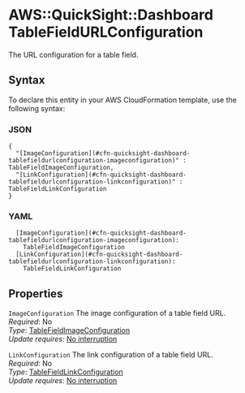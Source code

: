 # AWS::QuickSight::Dashboard TableFieldURLConfiguration<a name="aws-properties-quicksight-dashboard-tablefieldurlconfiguration"></a>

The URL configuration for a table field\.

## Syntax<a name="aws-properties-quicksight-dashboard-tablefieldurlconfiguration-syntax"></a>

To declare this entity in your AWS CloudFormation template, use the following syntax:

### JSON<a name="aws-properties-quicksight-dashboard-tablefieldurlconfiguration-syntax.json"></a>

```
{
  "[ImageConfiguration](#cfn-quicksight-dashboard-tablefieldurlconfiguration-imageconfiguration)" : TableFieldImageConfiguration,
  "[LinkConfiguration](#cfn-quicksight-dashboard-tablefieldurlconfiguration-linkconfiguration)" : TableFieldLinkConfiguration
}
```

### YAML<a name="aws-properties-quicksight-dashboard-tablefieldurlconfiguration-syntax.yaml"></a>

```
  [ImageConfiguration](#cfn-quicksight-dashboard-tablefieldurlconfiguration-imageconfiguration): 
    TableFieldImageConfiguration
  [LinkConfiguration](#cfn-quicksight-dashboard-tablefieldurlconfiguration-linkconfiguration): 
    TableFieldLinkConfiguration
```

## Properties<a name="aws-properties-quicksight-dashboard-tablefieldurlconfiguration-properties"></a>

`ImageConfiguration`  <a name="cfn-quicksight-dashboard-tablefieldurlconfiguration-imageconfiguration"></a>
The image configuration of a table field URL\.  
*Required*: No  
*Type*: [TableFieldImageConfiguration](aws-properties-quicksight-dashboard-tablefieldimageconfiguration.md)  
*Update requires*: [No interruption](https://docs.aws.amazon.com/AWSCloudFormation/latest/UserGuide/using-cfn-updating-stacks-update-behaviors.html#update-no-interrupt)

`LinkConfiguration`  <a name="cfn-quicksight-dashboard-tablefieldurlconfiguration-linkconfiguration"></a>
The link configuration of a table field URL\.  
*Required*: No  
*Type*: [TableFieldLinkConfiguration](aws-properties-quicksight-dashboard-tablefieldlinkconfiguration.md)  
*Update requires*: [No interruption](https://docs.aws.amazon.com/AWSCloudFormation/latest/UserGuide/using-cfn-updating-stacks-update-behaviors.html#update-no-interrupt)
